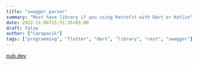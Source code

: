 ```yaml
---
title: "swagger_parser"
summary: "Must have library if you using Retrofit with Dart or Kotlin"
date: 2022-11-06T15:51:35+03:00
draft: false
author: ["Carapacik"]
tags: ["programming", "flutter", "dart", "library", "rest", "swagger"]
---
```


[pub.dev](https://pub.dev/packages/swagger_parser)
